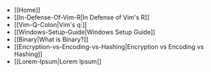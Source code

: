 
- [[Home]]
- [[In-Defense-Of-Vim-R|In Defense of Vim's R]]
- [[Vim-Q-Colon|Vim's q:]]
- [[Windows-Setup-Guide|Windows Setup Guide]]
- [[Binary|What is Binary?]]
- [[Encryption-vs-Encoding-vs-Hashing|Encryption vs Encoding vs Hashing]]
- [[Lorem-Ipsum|Lorem Ipsum]]

